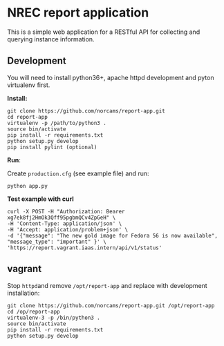 NREC report application
=======================

This is a simple web application for a RESTful API for collecting and querying instance information.

Development
-----------

You will need to install python36+, apache httpd development and pyton virtualenv first.

**Install:**

```
git clone https://github.com/norcams/report-app.git
cd report-app
virtualenv -p /path/to/python3 .
source bin/activate
pip install -r requirements.txt
python setup.py develop
pip install pylint (optional)
```

**Run**:

Create `production.cfg` (see example file) and run:

```
python app.py
```

**Test example with curl**

```
curl -X POST -H "Authorization: Bearer xg7ek8fj2HmOk3Qff95pgbmQCv4ZpGeH" \
-H 'Content-Type: application/json' \
-H 'Accept: application/problem+json' \
-d '{"message": "The new gold image for Fedora 56 is now available", "message_type": "important" }' \
'https://report.vagrant.iaas.intern/api/v1/status'
```

vagrant
-------

Stop `httpd`and remove `/opt/report-app` and replace with development installation:

```
git clone https://github.com/norcams/report-app.git /opt/report-app
cd /op/report-app
virtualenv-3 -p /bin/python3 .
source bin/activate
pip install -r requirements.txt
python setup.py develop
```
